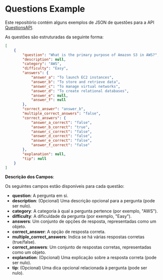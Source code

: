 # Questions Example
Este repositório contém alguns exemplos de JSON de questões para a API [QuestionsAPI](https://github.com/tuliobaruk/QuestionsAPI).

As questões são estruturadas da seguinte forma:

```json
[
    {
        "question": "What is the primary purpose of Amazon S3 in AWS?",
        "description": null,
        "category": "AWS",
        "difficulty": "Easy",
        "answers": {
            "answer_a": "To launch EC2 instances",
            "answer_b": "To store and retrieve data",
            "answer_c": "To manage virtual networks",
            "answer_d": "To create relational databases",
            "answer_e": null,
            "answer_f": null
        },
        "correct_answer": "answer_b",
        "multiple_correct_answers": "false",
        "correct_answers": {
            "answer_a_correct": "false",
            "answer_b_correct": "true",
            "answer_c_correct": "false",
            "answer_d_correct": "false",
            "answer_e_correct": "false",
            "answer_f_correct": "false"
        },
        "explanation": null,
        "tip": null
    }
]
```

**Descrição dos Campos**:

Os seguintes campos estão disponíveis para cada questão:

- **question**: A pergunta em si.
- **description**: (Opcional) Uma descrição opcional para a pergunta (pode ser nulo).
- **category**: A categoria à qual a pergunta pertence (por exemplo, "AWS").
- **difficulty**: A dificuldade da pergunta (por exemplo, "Easy").
- **answers**: Um conjunto de opções de resposta, representadas como um objeto.
- **correct_answer**: A opção de resposta correta.
- **multiple_correct_answers**: Indica se há várias respostas corretas (true/false).
- **correct_answers**: Um conjunto de respostas corretas, representadas como um objeto.
- **explanation**: (Opcional) Uma explicação sobre a resposta correta (pode ser nulo).
- **tip**: (Opcional) Uma dica opcional relacionada à pergunta (pode ser nulo).